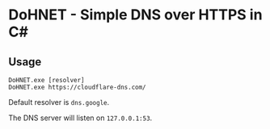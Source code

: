 
# DoHNET - Simple DNS over HTTPS in C\#

## Usage

```
DoHNET.exe [resolver]
DoHNET.exe https://cloudflare-dns.com/
```

Default resolver is `dns.google`.

The DNS server will listen on `127.0.0.1:53`.
